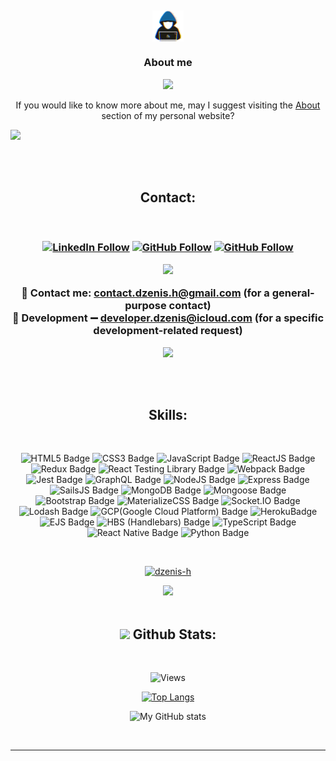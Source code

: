 ##
<div align="center">
<picture><img src="https://github.com/0xAbdulKhalid/0xAbdulKhalid/raw/main/assets/mdImages/about_me.gif" width = 50px align="center"></picture> 
 <h3> About me</h3>

<p align="center">
  <a href="https://github.com/DenverCoder1/readme-typing-svg"><img src="https://readme-typing-svg.herokuapp.com?font=Time+New+Roman&color=cyan&size=25&center=true&vCenter=true&width=600&height=100&lines=Hi,I'm+Dženis;Thanks+For+Visiting+My+Page;I+am+a+Self-taught+Full-stack+Developer,;Technophile+and+a+AI+Enthusiast,;First+Principles+Thinker,;Driven+Individual,;and,+a+Human+Being.;"></a>
</p>

If you would like to know more about me, may I suggest visiting the [About](https://dzenis.tech/about) section of my personal website? 
</div>
<img src="https://user-images.githubusercontent.com/73097560/115834477-dbab4500-a447-11eb-908a-139a6edaec5c.gif">

<br><br><h2 align="center">Contact:</h2><br>

<h3 align="center">
	
[![LinkedIn Follow](https://img.shields.io/badge/-Follow-blue?style=social&logo=linkedin&link=https://www.linkedin.com/in/dzenis-h/)](https://www.linkedin.com/in/dzenis-h/)
[![GitHub Follow](https://img.shields.io/badge/-Follow-black?style=social&logo=github&link=https://github.com/dzenis-h)](https://github.com/dzenis-h)
[![GitHub Follow](https://img.shields.io/badge/-Follow-black?style=social&logo=x&link=https://github.com/dzenis-h)](https://twitter.com/biggahd) <br />

<img src="https://stackoverflow.com/users/flair/8146571.png?theme=dark&showIcon=true&showName=true&showBadges=true&showRep=true&showPosts=true&stackApps=true"/>		

<p>
	
💌 Contact me: 
contact.dzenis.h@gmail.com (for a general-purpose contact) <br>
📩 Development ➖ developer.dzenis@icloud.com (for a specific development-related request)
</p>

</h3>

<div align="center">

<img src="https://user-images.githubusercontent.com/73097560/115834477-dbab4500-a447-11eb-908a-139a6edaec5c.gif"><br><br>
</div>



<br><h2 align="center">Skills:</h2><br>
<p></div>
<div align="center">
  
<img src="https://img.shields.io/badge/HTML5-%23E34F26.svg" alt="HTML5 Badge">
<img src="https://img.shields.io/badge/CSS3-%231572B6.svg" alt="CSS3 Badge">
<img src="https://img.shields.io/badge/JavaScript-%23323330.svg" alt="JavaScript Badge">
<img src="https://img.shields.io/badge/React-%2320232a.svg" alt="ReactJS Badge">
<img src="https://img.shields.io/badge/Redux-%23593d88.svg" alt="Redux Badge">
<img src="https://img.shields.io/badge/React_Testing_Library-20232A.svg" alt="React Testing Library Badge">
<img src="https://img.shields.io/badge/Webpack-%238DD6F9.svg"alt="Webpack Badge">
<img src="https://img.shields.io/badge/Jest-C21325"alt="Jest Badge">
<img src="https://img.shields.io/badge/-GraphQL-E10098"alt="GraphQL Badge">
<img src="https://img.shields.io/badge/Node.js-%2343853D.svg" alt="NodeJS Badge">
<img src="https://img.shields.io/badge/Express.js-404D59" alt="Express Badge">
<img src="https://img.shields.io/badge/Sails.js-1a202c" alt="SailsJS Badge">
<img src="https://img.shields.io/badge/MongoDB-%234ea94b.svg" alt="MongoDB Badge">
<img src="https://img.shields.io/badge/Mongoose-880000"alt="Mongoose Badge">
<img src="https://img.shields.io/badge/Bootstrap-%23563D7C.svg"alt="Bootstrap Badge">
<img src="https://img.shields.io/badge/Materialize_CSS-ee6e73"alt="MaterializeCSS Badge">
<img src="https://img.shields.io/badge/Socket.io-010101"alt="Socket.IO Badge">
<img src="https://img.shields.io/badge/Lodash-3498db"alt="Lodash Badge">
<img src="https://img.shields.io/badge/Google_Cloud-4285F4"alt="GCP(Google Cloud Platform) Badge">
<img src="https://img.shields.io/badge/Heroku-430098"alt="HerokuBadge">
<img src="https://img.shields.io/badge/EJS-2f2f2f"alt="EJS Badge">
<img src="https://img.shields.io/badge/Handlebars-f0772b"alt="HBS (Handlebars) Badge">
<img src="https://img.shields.io/badge/TypeScript-007ACC.svg" alt="TypeScript Badge">
<img src="https://img.shields.io/badge/React_Native-20232A.svg" alt="React Native Badge">
<img src="https://img.shields.io/badge/Python-3776AB.svg" alt="Python Badge">

</div>
</p>

<br>

<div align="center">

<a href="https://github.com/BaseMax?tab=repositories"><img src="https://github-profile-trophy.vercel.app/?username=dzenis-h&column=8&margin-w=15&margin-h=15" alt="dzenis-h"></a> 

<img src="https://user-images.githubusercontent.com/73097560/115834477-dbab4500-a447-11eb-908a-139a6edaec5c.gif"><br><br>


## <img src="https://media.giphy.com/media/iY8CRBdQXODJSCERIr/giphy.gif" width="35"><b> Github Stats: </b>
<br>

![Views](https://komarev.com/ghpvc/?username=dzenis-h&label=Profile+visitors:)


[![Top Langs](https://github-readme-stats.vercel.app/api/top-langs/?username=dzenis-h&layout=compact&theme=dark)]([https://github.com/jrmydix](https://github.com/dzenis-h))
  
![My GitHub stats](https://github-readme-stats.vercel.app/api?username=dzenis-h&count_private=true&show_icons=true&theme=dark&hide=issues)

</div><br>

---
